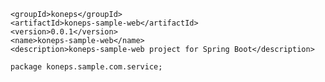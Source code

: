 	<groupId>koneps</groupId>
	<artifactId>koneps-sample-web</artifactId>
	<version>0.0.1</version>
	<name>koneps-sample-web</name>
	<description>koneps-sample-web project for Spring Boot</description>
	
	package koneps.sample.com.service;
